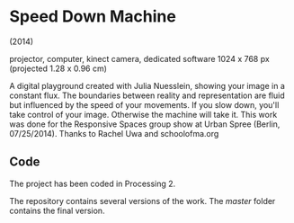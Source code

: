 # Speed Down Machine

(2014)

projector, computer, kinect camera, dedicated software
1024 x 768 px (projected 1.28 x 0.96 cm) 

A digital playground created with Julia Nuesslein, showing your image in a constant flux. The boundaries between reality and representation are fluid but influenced by the speed of your movements. If you slow down, you'll take control of your image. Otherwise the machine will take it. 
This work was done for the Responsive Spaces group show at Urban Spree (Berlin, 07/25/2014). Thanks to Rachel Uwa and schoolofma.org


## Code

The project has been coded in Processing 2.

The repository contains several versions of the work. The *master* folder contains the final version.
